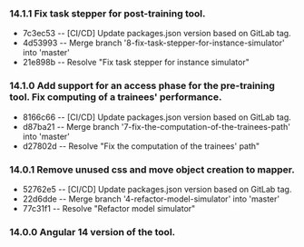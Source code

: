 ### 14.1.1 Fix task stepper for post-training tool.
* 7c3ec53 -- [CI/CD] Update packages.json version based on GitLab tag.
* 4d53993 -- Merge branch '8-fix-task-stepper-for-instance-simulator' into 'master'
* 21e898b -- Resolve "Fix task stepper for instance simulator"
### 14.1.0 Add support for an access phase for the pre-training tool. Fix computing of a trainees' performance.
* 8166c66 -- [CI/CD] Update packages.json version based on GitLab tag.
* d87ba21 -- Merge branch '7-fix-the-computation-of-the-trainees-path' into 'master'
* d27802d -- Resolve "Fix the computation of the trainees' path"
### 14.0.1 Remove unused css and move object creation to mapper.
* 52762e5 -- [CI/CD] Update packages.json version based on GitLab tag.
* 22d6dde -- Merge branch '4-refactor-model-simulator' into 'master'
* 77c31f1 -- Resolve "Refactor model simulator"
### 14.0.0 Angular 14 version of the tool.
